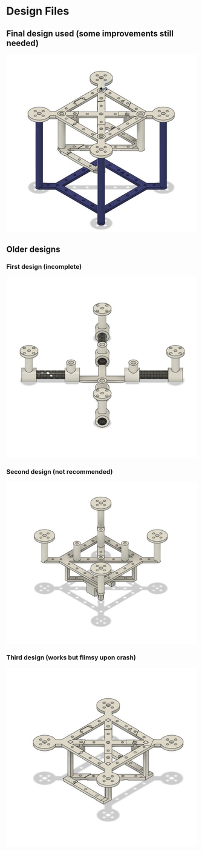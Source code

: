 # Design Files

## Final design used (some improvements still needed)
![](/./Images/f41.jpg)

## Older designs
### First design (incomplete)
![](/./Images/f11.jpg)
### Second design (not recommended)
![](/./Images/f21.jpg)
### Third design (works but flimsy upon crash)
![](/./Images/f31.jpg)

